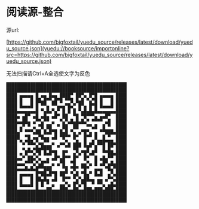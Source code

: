 阅读源-整合
=
源url:

[https://github.com/bigfoxtail/yuedu_source/releases/latest/download/yuedu_source.json](yuedu://booksource/importonline?src=https://github.com/bigfoxtail/yuedu_source/releases/latest/download/yuedu_source.json)

无法扫描请Ctrl+A全选使文字为反色

```
█████████████████████████████████████████████
█████████████████████████████████████████████
████ ▄▄▄▄▄ █ ▄▄ █▄▄ ████▀ ██▀▄ █▀█ ▄▄▄▄▄ ████
████ █   █ ██▄█▀▀▄█▀█ ▀▀█ █▄█ ▀▄▀█ █   █ ████
████ █▄▄▄█ █ ▀▀▄ ▀▀▄▄▄▀█▄▀ █▀▄ █▀█ █▄▄▄█ ████
████▄▄▄▄▄▄▄█ ▀▄█▄▀▄▀ █ █ █ ▀▄█▄█▄█▄▄▄▄▄▄▄████
████▄ ▄█▀ ▄█ ▄█▄ ▄█▀ ██  ▀█ ▀█▀▀▀▄ ▄▄█▀  ████
████▄▄██▄ ▄▀▀▄▀▀ ▄  ▀▄▀▄█▄█▄█▄▀ ▀▀▀▀ ▄█  ████
████ ▄▀ ▀ ▄ ▀█ ██  ▀ ██  ██   ▀▀▄█  █ ▀  ████
████▄▀ ▀▀▀▄██ █▄█▀█ █▄█ ▀▄ ▄▀█▀▄ ▄ ▀▀███▄████
█████  ▀█ ▄▄▀█▄▄ ▄█ ▀█▀▀ █▀  █▀▀ █  █ ▀  ████
████ ▀▄▀██▄▀▄▄▀▀ ▄  ▄▄▀▄ ▄█▄ █ ▄█ ███▀██▄████
████  ▄ ▄ ▄█▄████  ▀  ▀▀ ██▀ ▀█▀ █  █ █▀ ████
████ ▄ █▀▀▄▀█ █▄█▀█  █▀  ▄▀▄▀█▀▄█▀  ▀▀██▄████
████▄▄▀ ██▄▀▄  ▄ ▄█▀▄█▀▀ █▀  █▀  █ ▄█▄▀▀ ████
████▄▄▄▀▀▀▄▀▄█▀▀ ▄ ▄▀█  ▀█  ▄▄▀▄ █ ▄█▀▄█▄████
████▄▄▄█▄█▄█▀▀███    ▀█ ▀█▀ ▀█▀  ▄▄▄ ▀█▄▀████
████ ▄▄▄▄▄ █▀██▄█▀█ ██▀ ▀▄█ ▀█▄▀ █▄█  ▄▀▄████
████ █   █ ██▄█▄ ▄█  █▀▀ ▀▄▀▄██▄▄ ▄▄ ▄▀▀▄████
████ █▄▄▄█ █ █ ▀ ▄  ▄▄▀▄ █▀▄▀█  ▀ ▀▀▄ ▄█▄████
████▄▄▄▄▄▄▄█▄▄▄██▄▄▄███▄▄██▄▄███▄███▄███▄████
█████████████████████████████████████████████
█████████████████████████████████████████████
```